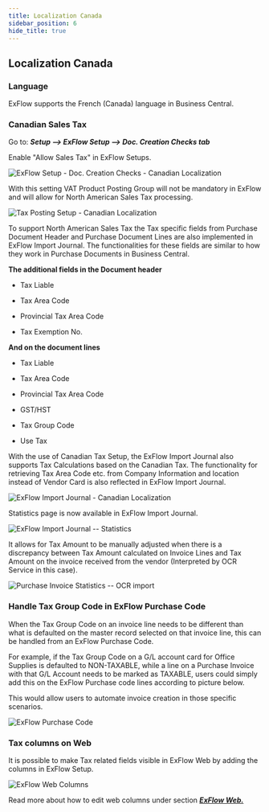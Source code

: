 ```yaml
---
title: Localization Canada
sidebar_position: 6
hide_title: true
---
```

## Localization Canada

### Language

ExFlow supports the French (Canada) language in Business Central.

### Canadian Sales Tax

Go to: ***Setup \--\> ExFlow Setup \--\> Doc. Creation Checks tab***

Enable "Allow Sales Tax" in ExFlow Setups.

![ExFlow Setup - Doc. Creation Checks - Canadian Localization](@site/static/img/media/exflow-setup-doc-posting-checks-002-ca-us.png)

With this setting VAT Product Posting Group will not be mandatory in
ExFlow and will allow for North American Sales Tax processing.

![Tax Posting Setup - Canadian Localization](@site/static/img/media/image357.png)

To support North American Sales Tax the Tax specific fields from
Purchase Document Header and Purchase Document Lines are also
implemented in ExFlow Import Journal. The functionalities for these
fields are similar to how they work in Purchase Documents in Business
Central.

**The additional fields in the Document header**

- Tax Liable

- Tax Area Code

- Provincial Tax Area Code

- Tax Exemption No.

**And on the document lines**

- Tax Liable

- Tax Area Code

- Provincial Tax Area Code

- GST/HST

- Tax Group Code

- Use Tax

With the use of Canadian Tax Setup, the ExFlow Import Journal also
supports Tax Calculations based on the Canadian Tax. The functionality
for retrieving Tax Area Code etc. from Company Information and location
instead of Vendor Card is also reflected in ExFlow Import Journal.

![ExFlow Import Journal - Canadian Localization](@site/static/img/media/image358.png)

Statistics page is now available in ExFlow Import Journal.

![ExFlow Import Journal -- Statistics](@site/static/img/media/image359.png)

It allows for Tax Amount to be manually adjusted when there is a
discrepancy between Tax Amount calculated on Invoice Lines and Tax
Amount on the invoice received from the vendor (Interpreted by OCR
Service in this case).

![Purchase Invoice Statistics -- OCR import](@site/static/img/media/image360.png)


### Handle Tax Group Code in ExFlow Purchase Code

When the Tax Group Code on an invoice line needs to be different than what is defaulted on the master record selected on that invoice line, this can be handled from an ExFlow Purchase Code. 

For example, if the Tax Group Code on a G/L account card for Office Supplies is defaulted to NON-TAXABLE, while a line on a Purchase Invoice with that G/L Account needs to be marked as TAXABLE, users could simply add this on the ExFlow Purchase code lines according to picture below. 

This would allow users to automate invoice creation in those specific scenarios.


![ExFlow Purchase Code](@site/static/img/media/NA-exflow-purchase-code-card-tax-group-001.png)


### Tax columns on Web

It is possible to make Tax related fields visible in ExFlow Web by adding the columns in ExFlow Setup.

![ExFlow Web Columns](@site/static/img/media/tax-web-columns-001.png)

Read more about how to edit web columns under section [***ExFlow Web.***](https://docs.exflow.cloud/business-central/docs/user-manual/technical/exflow-web#exflow-web)